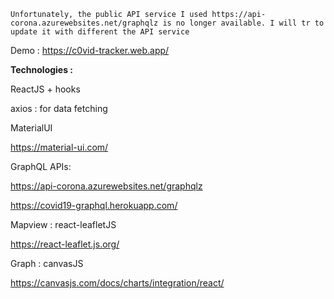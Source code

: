 `Unfortunately, the public API service I used https://api-corona.azurewebsites.net/graphqlz is no longer available. I will tr to update it with different the API service`

Demo : https://c0vid-tracker.web.app/

**Technologies :**

ReactJS + hooks

axios : for data fetching

MaterialUI

https://material-ui.com/


GraphQL APIs:

https://api-corona.azurewebsites.net/graphqlz

https://covid19-graphql.herokuapp.com/


Mapview :
react-leafletJS

https://react-leaflet.js.org/


Graph :
canvasJS

https://canvasjs.com/docs/charts/integration/react/
